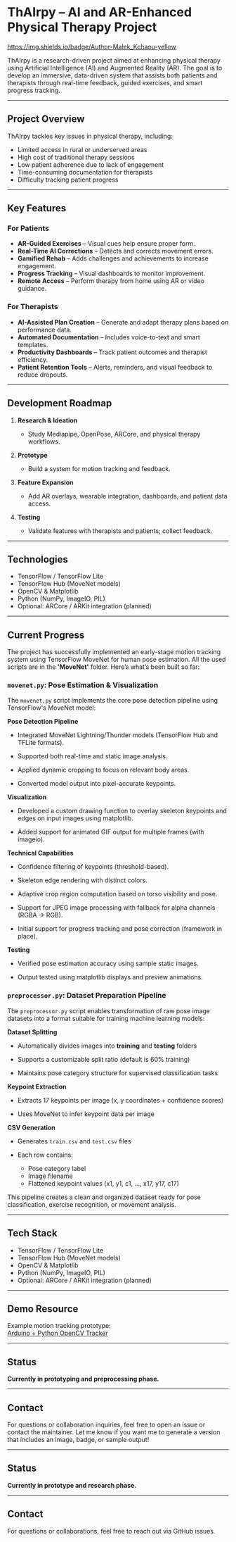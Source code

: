 # ThAIrpy – AI and AR-Enhanced Physical Therapy Project

https://img.shields.io/badge/Author-Malek_Kchaou-yellow


ThAIrpy is a research-driven project aimed at enhancing physical therapy using Artificial Intelligence (AI) and Augmented Reality (AR). The goal is to develop an immersive, data-driven system that assists both patients and therapists through real-time feedback, guided exercises, and smart progress tracking.

---

## Project Overview

ThAIrpy tackles key issues in physical therapy, including:
- Limited access in rural or underserved areas
- High cost of traditional therapy sessions
- Low patient adherence due to lack of engagement
- Time-consuming documentation for therapists
- Difficulty tracking patient progress

---

## Key Features

### For Patients
- **AR-Guided Exercises** – Visual cues help ensure proper form.
- **Real-Time AI Corrections** – Detects and corrects movement errors.
- **Gamified Rehab** – Adds challenges and achievements to increase engagement.
- **Progress Tracking** – Visual dashboards to monitor improvement.
- **Remote Access** – Perform therapy from home using AR or video guidance.

### For Therapists
- **AI-Assisted Plan Creation** – Generate and adapt therapy plans based on performance data.
- **Automated Documentation** – Includes voice-to-text and smart templates.
- **Productivity Dashboards** – Track patient outcomes and therapist efficiency.
- **Patient Retention Tools** – Alerts, reminders, and visual feedback to reduce dropouts.

---

## Development Roadmap

1. **Research & Ideation**
   - Study Mediapipe, OpenPose, ARCore, and physical therapy workflows.

2. **Prototype**
   - Build a system for motion tracking and feedback.

3. **Feature Expansion**
   - Add AR overlays, wearable integration, dashboards, and patient data access.

4. **Testing**
   - Validate features with therapists and patients; collect feedback.

---

## Technologies

- TensorFlow / TensorFlow Lite
- TensorFlow Hub (MoveNet models)
- OpenCV & Matplotlib
- Python (NumPy, ImageIO, PIL)
- Optional: ARCore / ARKit integration (planned)

---
## Current Progress
The project has successfully implemented an early-stage motion tracking system using TensorFlow MoveNet for human pose estimation. All the used scripts are in the **'MoveNet'** folder. Here’s what’s been built so far:


### `movenet.py`: Pose Estimation & Visualization
The `movenet.py` script implements the core pose detection pipeline using TensorFlow's MoveNet model:

**Pose Detection Pipeline**
- Integrated MoveNet Lightning/Thunder models (TensorFlow Hub and TFLite formats).

- Supported both real-time and static image analysis.

- Applied dynamic cropping to focus on relevant body areas.

- Converted model output into pixel-accurate keypoints.

**Visualization**
- Developed a custom drawing function to overlay skeleton keypoints and edges on input images using matplotlib.

- Added support for animated GIF output for multiple frames (with imageio).

**Technical Capabilities**
- Confidence filtering of keypoints (threshold-based).

- Skeleton edge rendering with distinct colors.

- Adaptive crop region computation based on torso visibility and pose.

- Support for JPEG image processing with fallback for alpha channels (RGBA → RGB).

- Initial support for progress tracking and pose correction (framework in place).

**Testing**
- Verified pose estimation accuracy using sample static images.

- Output tested using matplotlib displays and preview animations.

### `preprocessor.py`: Dataset Preparation Pipeline

The `preprocessor.py` script enables transformation of raw pose image datasets into a format suitable for training machine learning models:

**Dataset Splitting**
- Automatically divides images into **training** and **testing** folders
  
- Supports a customizable split ratio (default is 60% training)
  
- Maintains pose category structure for supervised classification tasks

**Keypoint Extraction**
- Extracts 17 keypoints per image (x, y coordinates + confidence scores)
  
- Uses MoveNet to infer keypoint data per image

**CSV Generation**
- Generates `train.csv` and `test.csv` files
  
- Each row contains:
   - Pose category label
   - Image filename
   - Flattened keypoint values (x1, y1, c1, ..., x17, y17, c17)

This pipeline creates a clean and organized dataset ready for pose classification, exercise recognition, or movement analysis.

---

## Tech Stack

- TensorFlow / TensorFlow Lite
- TensorFlow Hub (MoveNet models)
- OpenCV & Matplotlib
- Python (NumPy, ImageIO, PIL)
- Optional: ARCore / ARKit integration (planned)

---

## Demo Resource

Example motion tracking prototype:  
[Arduino + Python OpenCV Tracker](https://github.com/kensunjaya/arduino-motion-tracking-with-py-cv2)

---

## Status

**Currently in prototyping and preprocessing phase.**

---

## Contact

For questions or collaboration inquiries, feel free to open an issue or contact the maintainer.
Let me know if you want me to generate a version that includes an image, badge, or sample output!











  
---

## Status

**Currently in prototype and research phase.**

---

## Contact

For questions or collaborations, feel free to reach out via GitHub issues.


